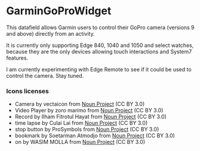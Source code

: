 # GarminGoProWidget

This datafield allows Garmin users to control their GoPro camera (versions 9 and above) directly from an activity.

It is currently only supporting Edge 840, 1040 and 1050 and select watches, because they are the only devices allowing touch interactions and System7 features.

I am currently experimenting with Edge Remote to see if it could be used to control the camera. Stay tuned.

### Icons licenses

- Camera by vectaicon from <a href="https://thenounproject.com/browse/icons/term/camera/" target="_blank" title="Camera Icons">Noun Project</a> (CC BY 3.0)
- Video Player by zoro marimo from <a href="https://thenounproject.com/browse/icons/term/video-player/" target="_blank" title="Video Player Icons">Noun Project</a> (CC BY 3.0)
- Record by Ilham Fitrotul Hayat from <a href="https://thenounproject.com/browse/icons/term/record/" target="_blank" title="Record Icons">Noun Project</a> (CC BY 3.0)
- time lapse by Culai Lai from <a href="https://thenounproject.com/browse/icons/term/time-lapse/" target="_blank" title="time lapse Icons">Noun Project</a> (CC BY 3.0)
- stop button by ProSymbols from <a href="https://thenounproject.com/browse/icons/term/stop-button/" target="_blank" title="stop button Icons">Noun Project</a> (CC BY 3.0)
- bookmark by Soetarman Atmodjo from <a href="https://thenounproject.com/browse/icons/term/bookmark/" target="_blank" title="bookmark Icons">Noun Project</a> (CC BY 3.0)
- on by WASIM MOLLA from <a href="https://thenounproject.com/browse/icons/term/on/" target="_blank" title="on Icons">Noun Project</a> (CC BY 3.0)
